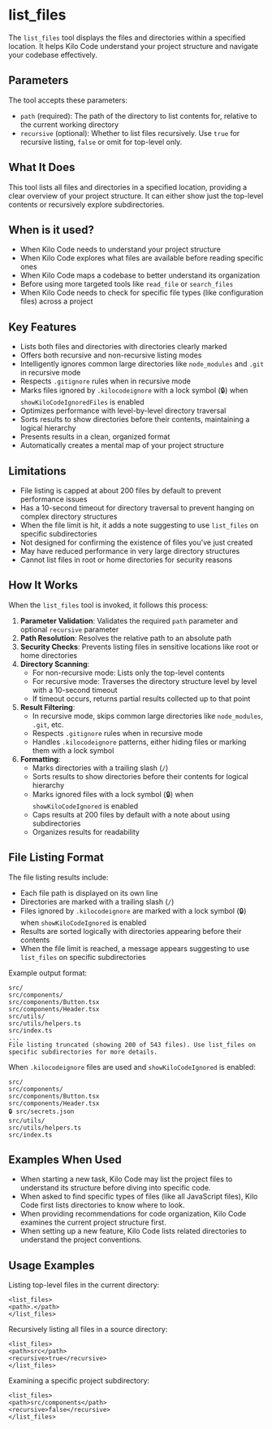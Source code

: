 # list_files

The `list_files` tool displays the files and directories within a specified location. It helps Kilo Code understand your project structure and navigate your codebase effectively.

## Parameters

The tool accepts these parameters:

- `path` (required): The path of the directory to list contents for, relative to the current working directory
- `recursive` (optional): Whether to list files recursively. Use `true` for recursive listing, `false` or omit for top-level only.

## What It Does

This tool lists all files and directories in a specified location, providing a clear overview of your project structure. It can either show just the top-level contents or recursively explore subdirectories.

## When is it used?

- When Kilo Code needs to understand your project structure
- When Kilo Code explores what files are available before reading specific ones
- When Kilo Code maps a codebase to better understand its organization
- Before using more targeted tools like `read_file` or `search_files`
- When Kilo Code needs to check for specific file types (like configuration files) across a project

## Key Features

- Lists both files and directories with directories clearly marked
- Offers both recursive and non-recursive listing modes
- Intelligently ignores common large directories like `node_modules` and `.git` in recursive mode
- Respects `.gitignore` rules when in recursive mode
- Marks files ignored by `.kilocodeignore` with a lock symbol (🔒) when `showKiloCodeIgnoredFiles` is enabled
- Optimizes performance with level-by-level directory traversal
- Sorts results to show directories before their contents, maintaining a logical hierarchy
- Presents results in a clean, organized format
- Automatically creates a mental map of your project structure

## Limitations

- File listing is capped at about 200 files by default to prevent performance issues
- Has a 10-second timeout for directory traversal to prevent hanging on complex directory structures
- When the file limit is hit, it adds a note suggesting to use `list_files` on specific subdirectories
- Not designed for confirming the existence of files you've just created
- May have reduced performance in very large directory structures
- Cannot list files in root or home directories for security reasons

## How It Works

When the `list_files` tool is invoked, it follows this process:

1. **Parameter Validation**: Validates the required `path` parameter and optional `recursive` parameter
2. **Path Resolution**: Resolves the relative path to an absolute path
3. **Security Checks**: Prevents listing files in sensitive locations like root or home directories
4. **Directory Scanning**:
   - For non-recursive mode: Lists only the top-level contents
   - For recursive mode: Traverses the directory structure level by level with a 10-second timeout
   - If timeout occurs, returns partial results collected up to that point
5. **Result Filtering**:
   - In recursive mode, skips common large directories like `node_modules`, `.git`, etc.
   - Respects `.gitignore` rules when in recursive mode
   - Handles `.kilocodeignore` patterns, either hiding files or marking them with a lock symbol
6. **Formatting**:
   - Marks directories with a trailing slash (`/`)
   - Sorts results to show directories before their contents for logical hierarchy
   - Marks ignored files with a lock symbol (🔒) when `showKiloCodeIgnored` is enabled
   - Caps results at 200 files by default with a note about using subdirectories
   - Organizes results for readability

## File Listing Format

The file listing results include:

- Each file path is displayed on its own line
- Directories are marked with a trailing slash (`/`)
- Files ignored by `.kilocodeignore` are marked with a lock symbol (🔒) when `showKiloCodeIgnored` is enabled
- Results are sorted logically with directories appearing before their contents
- When the file limit is reached, a message appears suggesting to use `list_files` on specific subdirectories

Example output format:
```
src/
src/components/
src/components/Button.tsx
src/components/Header.tsx
src/utils/
src/utils/helpers.ts
src/index.ts
...
File listing truncated (showing 200 of 543 files). Use list_files on specific subdirectories for more details.
```

When `.kilocodeignore` files are used and `showKiloCodeIgnored` is enabled:
```
src/
src/components/
src/components/Button.tsx
src/components/Header.tsx
🔒 src/secrets.json
src/utils/
src/utils/helpers.ts
src/index.ts
```

## Examples When Used

- When starting a new task, Kilo Code may list the project files to understand its structure before diving into specific code.
- When asked to find specific types of files (like all JavaScript files), Kilo Code first lists directories to know where to look.
- When providing recommendations for code organization, Kilo Code examines the current project structure first.
- When setting up a new feature, Kilo Code lists related directories to understand the project conventions.

## Usage Examples

Listing top-level files in the current directory:
```
<list_files>
<path>.</path>
</list_files>
```

Recursively listing all files in a source directory:
```
<list_files>
<path>src</path>
<recursive>true</recursive>
</list_files>
```

Examining a specific project subdirectory:
```
<list_files>
<path>src/components</path>
<recursive>false</recursive>
</list_files>
```
